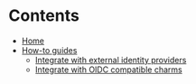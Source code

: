 # Contents

- [Home](canonical-identity-platform.md)
- [How-to guides](how-to)
  - [Integrate with external identity providers](how-to/how-to-manage-external-identity-providers.md)
  - [Integrate with OIDC compatible charms](how-to/how-to-integrate-with-oidc-compatible-charms.md)